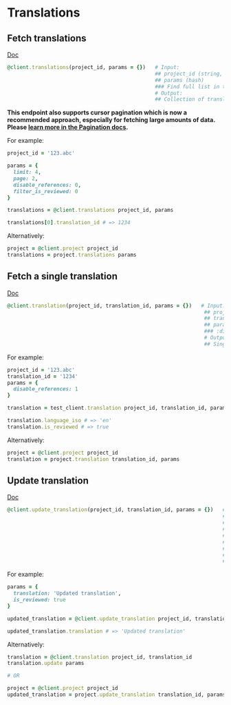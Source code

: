 # Translations

## Fetch translations

[Doc](https://developers.lokalise.com/reference/list-all-translations)

```ruby
@client.translations(project_id, params = {})   # Input:
                                                ## project_id (string, required)
                                                ## params (hash)
                                                ### Find full list in the docs
                                                # Output:
                                                ## Collection of translations for the project
```

**This endpoint also supports cursor pagination which is now a recommended approach, especially for fetching large amounts of data. Please [learn more in the Pagination docs](https://lokalise.github.io/ruby-lokalise-api/api/getting-started#cursor-pagination).**

For example:

```ruby
project_id = '123.abc'

params = {
  limit: 4,
  page: 2,
  disable_references: 0,
  filter_is_reviewed: 0
}

translations = @client.translations project_id, params

translations[0].translation_id # => 1234
```

Alternatively:

```ruby
project = @client.project project_id
translations = project.translations params
```

## Fetch a single translation

[Doc](https://developers.lokalise.com/reference/retrieve-a-translation)

```ruby
@client.translation(project_id, translation_id, params = {})   # Input:
                                                                ## project_id (string, required)
                                                                ## translation_id (string, required)
                                                                ## params (hash)
                                                                ### :disable_references (string) - whether to disable key references. Supported values are 0 and 1
                                                                # Output:
                                                                ## Single translation for the project
```

For example:

```ruby
project_id = '123.abc'
translation_id = '1234'
params = {
  disable_references: 1
}

translation = test_client.translation project_id, translation_id, params

translation.language_iso # => 'en'
translation.is_reviewed # => true
```

Alternatively:

```ruby
project = @client.project project_id
translation = project.translation translation_id, params
```

## Update translation

[Doc](https://developers.lokalise.com/reference/update-a-translation)

```ruby
@client.update_translation(project_id, translation_id, params = {})   # Input:
                                                                      ## project_id (string, required)
                                                                      ## translation_id (string, required)
                                                                      ## params (hash, required)
                                                                      ### :translation (string or hash, required) - the actual translation. Provide hash for plural keys.
                                                                      ### :is_fuzzy (boolean)
                                                                      ### :is_reviewed (boolean)
                                                                      # Output:
                                                                      ## Updated translation
```

For example:

```ruby
params = {
  translation: 'Updated translation',
  is_reviewed: true
}

updated_translation = @client.update_translation project_id, translation_id, params

updated_translation.translation # => 'Updated translation'
```

Alternatively:

```ruby
translation = @client.translation project_id, translation_id
translation.update params

# OR

project = @client.project project_id
updated_translation = project.update_translation translation_id, params
```